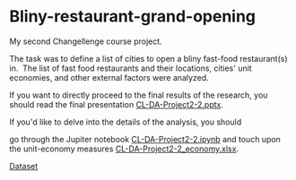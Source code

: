 # Bliny-restaurant-grand-opening
My second Changellenge course project. 

The task was to define a list of cities to open a bliny fast-food restaurant(s) in. 
The list of fast food restaurants and their locations, cities' unit economies, and other external factors were analyzed. 

If you want to directly proceed to the final results of the research, you should read the final presentation [CL-DA-Project2-2.pptx](https://github.com/zhukvv/Bliny-restaurant-grand-opening/blob/main/CL-DA-Project2-2.pptx). 

If you'd like to delve into the details of the analysis, you should 

go through the Jupiter notebook [CL-DA-Project2-2.ipynb](https://github.com/zhukvv/Bliny-restaurant-grand-opening/blob/main/CL-DA-Project2-2.ipynb) and touch upon the unit-economy measures [CL-DA-Project2-2_economy.xlsx](https://github.com/zhukvv/Bliny-restaurant-grand-opening/blob/main/CL-DA-Project2-2_economy.xlsx).

[Dataset](https://www.kaggle.com/datasets/datafiniti/fast-food-restaurants)
